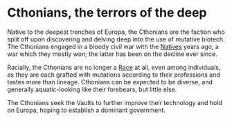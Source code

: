 # Cthonians, the terrors of the deep

Native to the deepest trenches of Europa, the Cthonians are the faction who split off upon discovering and delving deep into the use of mutative biotech. The Cthonians engaged in a bloody civil war with the [Natives](../Natives) years ago, a war which they mostly won; the latter has been on the decline ever since.

Racially, the Cthonians are no longer a [Race](../../Races/Races) at all, even among individuals, as they are each grafted with mutations according to their professions and tastes more than lineage. Cthonians can be expected to be diverse, and generally aquatic-looking like their forebears, but little else.

The Cthonians seek the Vaults to further improve their technology and hold on Europa, hoping to establish a dominant government.